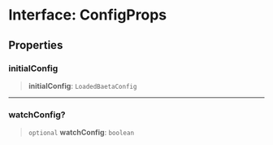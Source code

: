 # Interface: ConfigProps

## Properties

### initialConfig

> **initialConfig**: `LoadedBaetaConfig`

***

### watchConfig?

> `optional` **watchConfig**: `boolean`
